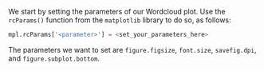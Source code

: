 <!--title={Setting Parameters Of Wordcloud Figure}-->

We start by setting the parameters of our Wordcloud plot. Use the `rcParams()` function from the `matplotlib` library to do so, as follows:

```python
mpl.rcParams['<parameter>'] = <set_your_parameters_here>
```

The parameters we want to set are `figure.figsize`, `font.size`, `savefig.dpi`, and `figure.subplot.bottom`.